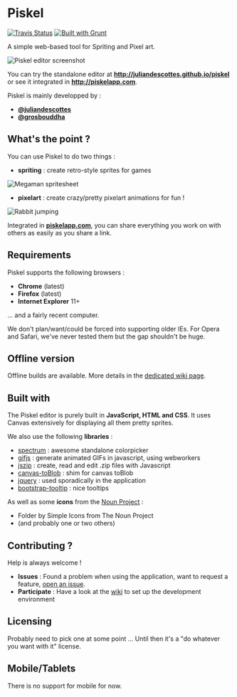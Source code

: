 Piskel
======

[![Travis Status](https://api.travis-ci.org/juliandescottes/piskel.png?branch=master)](https://travis-ci.org/juliandescottes/piskel) [![Built with Grunt](https://cdn.gruntjs.com/builtwith.png)](http://gruntjs.com/)

A simple web-based tool for Spriting and Pixel art.

![Piskel editor screenshot](https://screenletstore.appspot.com/img/8f03e768-ac59-11e3-b2a1-7f5a1b97c420.jpeg "Piskel editor screenshot")

You can try the standalone editor at **http://juliandescottes.github.io/piskel** or see it integrated in **http://piskelapp.com**.

Piskel is mainly developped by :

* **[@juliandescottes](https://github.com/juliandescottes)**
* **[@grosbouddha](https://github.com/grosbouddha)**

## What's the point ?

You can use Piskel to do two things :
* **spriting** : create retro-style sprites for games

![Megaman spritesheet](http://piskel-imgstore-a.appspot.com/img/c8081287-ac58-11e3-bd8c-b3c4036c0eee.png "Megaman spritesheet")

* **pixelart** : create crazy/pretty pixelart animations for fun !

![Rabbit jumping](http://piskel-imgstore-a.appspot.com/img/947f2dab-ac58-11e3-949a-b3c4036c0eee.gif "Rabit jumping")

Integrated in **[piskelapp.com](http://piskelapp.com)**, you can share everything you work on with others as easily as you share a link.

## Requirements

Piskel supports the following browsers :
* **Chrome** (latest)
* **Firefox** (latest)
* **Internet Explorer** 11+

... and a fairly recent computer.

We don't plan/want/could be forced into supporting older IEs. For Opera and Safari, we've never tested them but the gap shouldn't be huge.

## Offline version

Offline builds are available. More details in the [dedicated wiki page](https://github.com/juliandescottes/piskel/wiki/Desktop-applications).

## Built with

The Piskel editor is purely built in **JavaScript, HTML and CSS**. It uses Canvas extensively for displaying all them pretty sprites.

We also use the following **libraries** :
* [spectrum](https://github.com/bgrins/spectrum) : awesome standalone colorpicker
* [gifjs](http://jnordberg.github.io/gif.js/) : generate animated GIFs in javascript, using webworkers
* [jszip](https://github.com/Stuk/jszip) : create, read and edit .zip files with Javascript
* [canvas-toBlob](https://github.com/eligrey/canvas-toBlob.js/) : shim for canvas toBlob
* [jquery](http://jquery.com/) : used sporadically in the application
* [bootstrap-tooltip](http://getbootstrap.com/javascript/#tooltips) : nice tooltips

As well as some **icons** from the [Noun Project](http://thenounproject.com/) :
* Folder by Simple Icons from The Noun Project
* (and probably one or two others)


## Contributing ?

Help is always welcome !

* **Issues** : Found a problem when using the application, want to request a feature, [open an issue](https://github.com/juliandescottes/piskel/issues).
* **Participate** : Have a look at the [wiki](https://github.com/juliandescottes/piskel/wiki) to set up the development environment

## Licensing

Probably need to pick one at some point ... Until then it's a "do whatever you want with it" license.

## Mobile/Tablets

There is no support for mobile for now.

